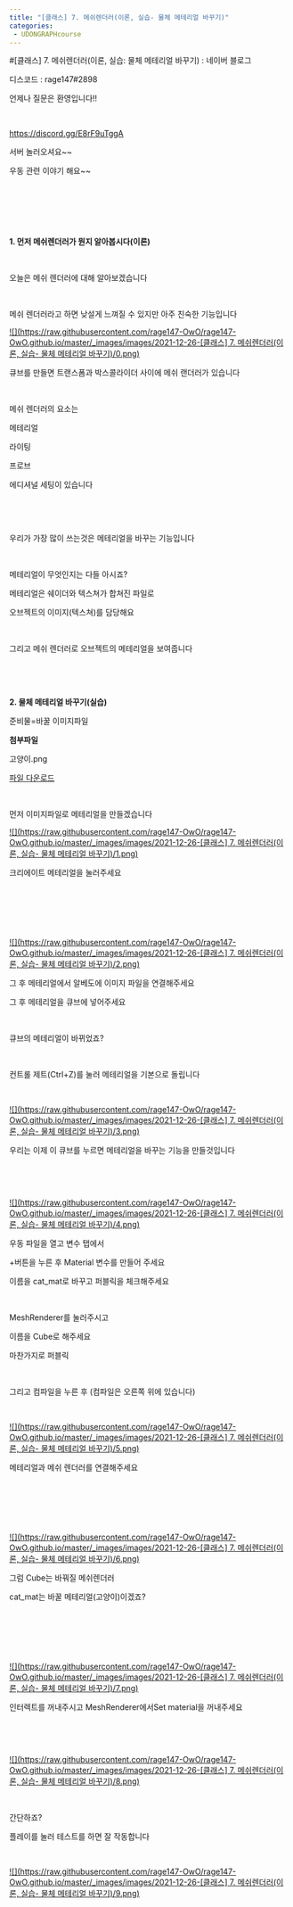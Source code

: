 ```yaml
---
title: "[클래스] 7. 메쉬렌더러(이론, 실습- 물체 메테리얼 바꾸기)"
categories:
 - UDONGRAPHcourse
---
```

#[클래스] 7. 메쉬렌더러(이론, 실습: 물체 메테리얼 바꾸기) : 네이버 블로그








디스코드 : rage147#2898

언제나 질문은 환영입니다!!

​

<https://discord.gg/E8rF9uTggA>

서버 놀러오셔요~~

우동 관련 이야기 해요~~

​

​

​

**1. 먼저 메쉬렌더러가 뭔지 알아봅시다(이론)**

​

오늘은 메쉬 렌더러에 대해 알아보겠습니다

​

메쉬 렌더러라고 하면 낮설게 느껴질 수 있지만 아주 친숙한 기능입니다





 



[![](https://raw.githubusercontent.com/rage147-OwO/rage147-OwO.github.io/master/_images/images/2021-12-26-[클래스] 7. 메쉬렌더러(이론, 실습- 물체 메테리얼 바꾸기)/0.png)](#)








큐브를 만들면 트랜스폼과 박스콜라이더 사이에 메쉬 랜더러가 있습니다

​

메쉬 렌더러의 요소는 

메테리얼

라이팅

프로브

에디셔널 세팅이 있습니다

​

​

우리가 가장 많이 쓰는것은 메테리얼을 바꾸는 기능입니다

​

메테리얼이 무엇인지는 다들 아시죠?

메테리얼은 쉐이더와 텍스쳐가 합쳐진 파일로

오브젝트의 이미지(텍스쳐)를 담당해요

​

그리고 메쉬 렌더러로 오브젝트의 메테리얼을 보여줍니다

​

​

**2. 물체 메테리얼 바꾸기(실습)**

준비물=바꿀 이미지파일 





 



**첨부파일**

고양이.png

[파일 다운로드](https://download.blog.naver.com/open/37a22b9888dbd30f23cca090af4f304be4ba42a4fd/Mr_srkJGt69iXx9EjkX9yjGFLZtfmwJL1YCmEUzUaYPPBSC1GqFMPo1Gyyl-lQPmn-8XPeWkU4nm7afTO--MqQ/%EA%B3%A0%EC%96%91%EC%9D%B4.png)




 



​

먼저 이미지파일로 메테리얼을 만들겠습니다





 



[![](https://raw.githubusercontent.com/rage147-OwO/rage147-OwO.github.io/master/_images/images/2021-12-26-[클래스] 7. 메쉬렌더러(이론, 실습- 물체 메테리얼 바꾸기)/1.png)](#)








크리에이트 메테리얼을 눌러주세요

​

​

​





 



[![](https://raw.githubusercontent.com/rage147-OwO/rage147-OwO.github.io/master/_images/images/2021-12-26-[클래스] 7. 메쉬렌더러(이론, 실습- 물체 메테리얼 바꾸기)/2.png)](#)








그 후 메테리얼에서 알베도에 이미지 파일을 연결해주세요

그 후 메테리얼을 큐브에 넣어주세요

​

큐브의 메테리얼이 바뀌었죠?

​

컨트롤 제트(Ctrl+Z)를 눌러 메테리얼을 기본으로 돌립니다

​





 



[![](https://raw.githubusercontent.com/rage147-OwO/rage147-OwO.github.io/master/_images/images/2021-12-26-[클래스] 7. 메쉬렌더러(이론, 실습- 물체 메테리얼 바꾸기)/3.png)](#)








우리는 이제 이 큐브를 누르면 메테리얼을 바꾸는 기능을 만들것입니다

​

​





 



[![](https://raw.githubusercontent.com/rage147-OwO/rage147-OwO.github.io/master/_images/images/2021-12-26-[클래스] 7. 메쉬렌더러(이론, 실습- 물체 메테리얼 바꾸기)/4.png)](#)








우동 파일을 열고 변수 탭에서

+버튼을 누른 후 Material ​​변수를 만들어 주세요

이름을 cat\_mat로 바꾸고 퍼블릭을 체크해주세요

​

MeshRenderer를 눌러주시고

이름을 Cube로 해주세요

마찬가지로 퍼블릭

​

그리고 컴파일을 누른 후 (컴파일은 오른쪽 위에 있습니다)

​





 



[![](https://raw.githubusercontent.com/rage147-OwO/rage147-OwO.github.io/master/_images/images/2021-12-26-[클래스] 7. 메쉬렌더러(이론, 실습- 물체 메테리얼 바꾸기)/5.png)](#)








메테리얼과 메쉬 렌더러를 연결해주세요

​

​

​





 



[![](https://raw.githubusercontent.com/rage147-OwO/rage147-OwO.github.io/master/_images/images/2021-12-26-[클래스] 7. 메쉬렌더러(이론, 실습- 물체 메테리얼 바꾸기)/6.png)](#)








그럼 Cube는 바꿔질 메쉬렌더러

cat\_mat는 바꿀 메테리얼(고양이)이겠죠?

​

​

​





 



[![](https://raw.githubusercontent.com/rage147-OwO/rage147-OwO.github.io/master/_images/images/2021-12-26-[클래스] 7. 메쉬렌더러(이론, 실습- 물체 메테리얼 바꾸기)/7.png)](#)








인터렉트를 꺼내주시고 MeshRenderer에서Set material을 꺼내주세요

​

​





 



[![](https://raw.githubusercontent.com/rage147-OwO/rage147-OwO.github.io/master/_images/images/2021-12-26-[클래스] 7. 메쉬렌더러(이론, 실습- 물체 메테리얼 바꾸기)/8.png)](#)








​

간단하죠?

플레이를 눌러 테스트를 하면 잘 작동합니다

​





 



[![](https://raw.githubusercontent.com/rage147-OwO/rage147-OwO.github.io/master/_images/images/2021-12-26-[클래스] 7. 메쉬렌더러(이론, 실습- 물체 메테리얼 바꾸기)/9.png)](#)








​

​

​

​

​

​

​

​

​

​

​

​

​

​

​

​

​

​

​

​

​

​

​

​

​

​

​

​

​

​

​

​

​

​

​

​

​

​

​

​

​

​

​

​

​

​

​

​

​

​

​

​

​

​

​

​

​

​

​

​

​

​





 

